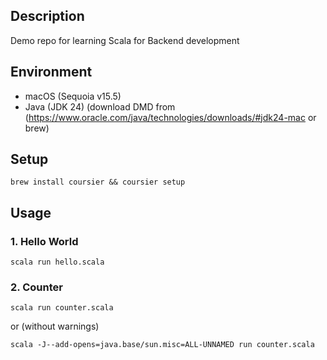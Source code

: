 ## Description

Demo repo for learning Scala for Backend development

## Environment

- macOS (Sequoia v15.5)
- Java (JDK 24) (download DMD from (https://www.oracle.com/java/technologies/downloads/#jdk24-mac or brew)

## Setup

    brew install coursier && coursier setup


## Usage

### 1. Hello World
    scala run hello.scala

### 2. Counter

    scala run counter.scala

or (without warnings)

    scala -J--add-opens=java.base/sun.misc=ALL-UNNAMED run counter.scala